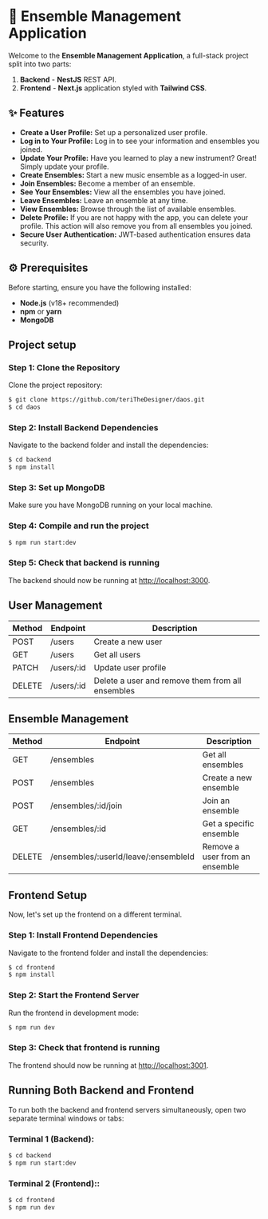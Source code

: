 # 🎵 Ensemble Management Application

Welcome to the **Ensemble Management Application**, a full-stack project split into two parts:

1. **Backend** - **NestJS** REST API.
2. **Frontend** - **Next.js** application styled with **Tailwind CSS**.

## ✨ Features

- **Create a User Profile:** Set up a personalized user profile.
- **Log in to Your Profile:** Log in to see your information and ensembles you joined.
- **Update Your Profile:** Have you learned to play a new instrument? Great! Simply update your profile.
- **Create Ensembles:** Start a new music ensemble as a logged-in user.
- **Join Ensembles:** Become a member of an ensemble.
- **See Your Ensembles:** View all the ensembles you have joined.
- **Leave Ensembles:** Leave an ensemble at any time.
- **View Ensembles:** Browse through the list of available ensembles.
- **Delete Profile:** If you are not happy with the app, you can delete your profile. This action will also remove you from all ensembles you joined.
- **Secure User Authentication:** JWT-based authentication ensures data security.

## ⚙️ Prerequisites

Before starting, ensure you have the following installed:

- **Node.js** (v18+ recommended)
- **npm** or **yarn**
- **MongoDB**

## Project setup

### Step 1: Clone the Repository

Clone the project repository:

```bash
$ git clone https://github.com/teriTheDesigner/daos.git
$ cd daos
```

### Step 2: Install Backend Dependencies

Navigate to the backend folder and install the dependencies:

```bash
$ cd backend
$ npm install
```

### Step 3: Set up MongoDB

Make sure you have MongoDB running on your local machine.

### Step 4: Compile and run the project

```bash
$ npm run start:dev
```

### Step 5: Check that backend is running

The backend should now be running at [http://localhost:3000](http://localhost:3000).

## User Management

| Method | Endpoint   | Description                                      |
| ------ | ---------- | ------------------------------------------------ |
| POST   | /users     | Create a new user                                |
| GET    | /users     | Get all users                                    |
| PATCH  | /users/:id | Update user profile                              |
| DELETE | /users/:id | Delete a user and remove them from all ensembles |

## Ensemble Management

| Method | Endpoint                             | Description                    |
| ------ | ------------------------------------ | ------------------------------ |
| GET    | /ensembles                           | Get all ensembles              |
| POST   | /ensembles                           | Create a new ensemble          |
| POST   | /ensembles/:id/join                  | Join an ensemble               |
| GET    | /ensembles/:id                       | Get a specific ensemble        |
| DELETE | /ensembles/:userId/leave/:ensembleId | Remove a user from an ensemble |

## Frontend Setup

Now, let's set up the frontend on a different terminal.

### Step 1: Install Frontend Dependencies

Navigate to the frontend folder and install the dependencies:

```bash
$ cd frontend
$ npm install
```

### Step 2: Start the Frontend Server

Run the frontend in development mode:

```bash
$ npm run dev
```

### Step 3: Check that frontend is running

The frontend should now be running at [http://localhost:3001](http://localhost:3001).

## Running Both Backend and Frontend

To run both the backend and frontend servers simultaneously, open two separate terminal windows or tabs:

### Terminal 1 (Backend):

```bash
$ cd backend
$ npm run start:dev
```

### Terminal 2 (Frontend)::

```bash
$ cd frontend
$ npm run dev
```
